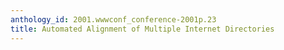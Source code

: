 ```yaml
---
anthology_id: 2001.wwwconf_conference-2001p.23
title: Automated Alignment of Multiple Internet Directories
---
```

